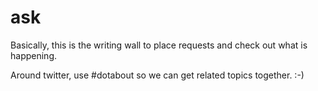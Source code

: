 # ask

Basically, this is the writing wall to place requests and check out what is happening.

Around twitter, use #dotabout so we can get related topics together. :-) 
